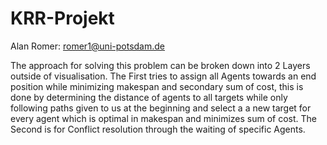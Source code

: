 # KRR-Projekt

Alan Romer: romer1@uni-potsdam.de

The approach for solving this problem can be broken down into 2 Layers outside of visualisation. The First tries to assign all Agents towards an end position while minimizing makespan and secondary sum of cost, this is done by determining the distance of agents to all targets while only following paths given to us at the beginning and select a a new target for every agent which is optimal in makespan and minimizes sum of cost. The Second is for Conflict resolution through the waiting of specific Agents.
